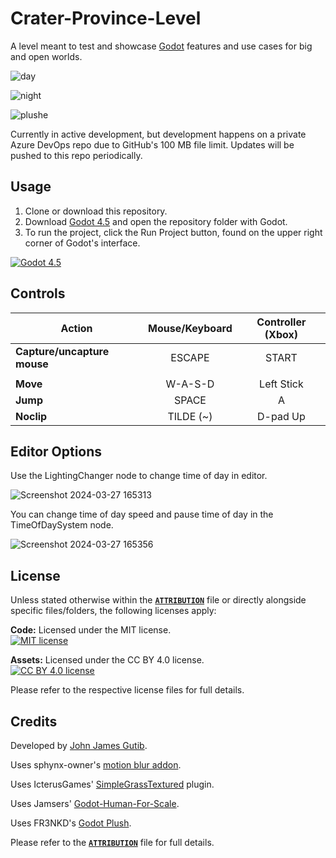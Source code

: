 # Crater-Province-Level

A level meant to test and showcase [Godot](https://godotengine.org/) features and use cases for big and open worlds.

![day](https://github.com/user-attachments/assets/4f9af73d-4d0e-434f-825a-a685d9bc6c13)

![night](https://github.com/user-attachments/assets/0d269fdc-3e05-4ead-80c1-11d9242ae5d1)

![plushe](https://github.com/user-attachments/assets/c6666bec-a653-458a-a7b2-3852f7c50136)

Currently in active development, but development happens on a private Azure DevOps repo due to GitHub's 100 MB file limit. Updates will be pushed to this repo periodically.

## Usage

1. Clone or download this repository.
1. Download [Godot 4.5](https://godotengine.org/releases/4.5/) and open the repository folder with Godot.
1. To run the project, click the Run Project button, found on the upper right corner of Godot's interface.

[![Godot 4.5](https://img.shields.io/badge/Godot-4.5-478cbf?style=for-the-badge&logo=godot-engine&logoColor=white)](https://godotengine.org/releases/4.5/)

## Controls

| Action | Mouse/Keyboard |  Controller (Xbox) |
| - | :-: | :-: |
| **Capture/uncapture mouse** | ESCAPE | START |
|  |  |  |
| **Move** | W-A-S-D | Left Stick |
| **Jump** | SPACE | A |
| **Noclip** | TILDE (~) | D-pad Up |

## Editor Options

Use the LightingChanger node to change time of day in editor.

![Screenshot 2024-03-27 165313](https://github.com/Jamsers/Crater-Province-Level/assets/39361911/f67893a3-b8e5-4ddb-9fd7-55573ed93ca2)

You can change time of day speed and pause time of day in the TimeOfDaySystem node.

![Screenshot 2024-03-27 165356](https://github.com/Jamsers/Crater-Province-Level/assets/39361911/d8a2724d-2283-4ed2-869b-0603e46f7066)

## License

Unless stated otherwise within the [**`ATTRIBUTION`**](ATTRIBUTION) file or directly alongside specific files/folders, the following licenses apply:

**Code:** Licensed under the MIT license.  
[![MIT license](https://img.shields.io/badge/License-MIT-yellow.svg?style=for-the-badge)](LICENSE-CODE)

**Assets:** Licensed under the CC BY 4.0 license.  
[![CC BY 4.0 license](https://img.shields.io/badge/License-CC_BY_4.0-lightgrey.svg?style=for-the-badge)](LICENSE-ASSETS)

Please refer to the respective license files for full details.

## Credits

Developed by [John James Gutib](https://github.com/Jamsers).

Uses sphynx-owner's [motion blur addon](https://github.com/sphynx-owner/JFA_driven_motion_blur_addon).  

Uses IcterusGames' [SimpleGrassTextured](https://github.com/IcterusGames/SimpleGrassTextured) plugin.  

Uses Jamsers' [Godot-Human-For-Scale](https://github.com/Jamsers/Godot-Human-For-Scale).  

Uses FR3NKD's [Godot Plush](https://fr3nkd.gumroad.com/l/vhfvy).

Please refer to the [**`ATTRIBUTION`**](ATTRIBUTION) file for full details.
